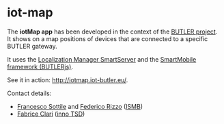 iot-map
=======

The **iotMap app** has been developed in the context of the [BUTLER project](http://www.iot-butler.eu). It shows on a map  positions of devices that are connected to a specific BUTLER gateway.

It uses the [Localization Manager SmartServer](http://open-platforms.eu/library/butler-localization-manager-smartserver/) and the [SmartMobile framework (BUTLERjs)](http://open-platforms.eu/library/butler-js/).

See it in action: http://iotmap.iot-butler.eu/.

Contact details:

- [Francesco Sottile](http://www.ismb.it/francesco.sottile) and [Federico Rizzo](http://www.ismb.it/federico.rizzo) ([ISMB](http://www.ismb.it/))
- [Fabrice Clari](f.clari@inno-group.com) ([inno TSD](http://www.inno-group.com))